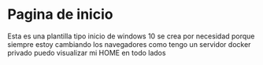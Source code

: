 # Pagina de inicio 

Esta es una plantilla tipo inicio de windows 10
se crea por necesidad porque siempre estoy cambiando los navegadores
como tengo un servidor docker privado puedo visualizar mi HOME en todo lados